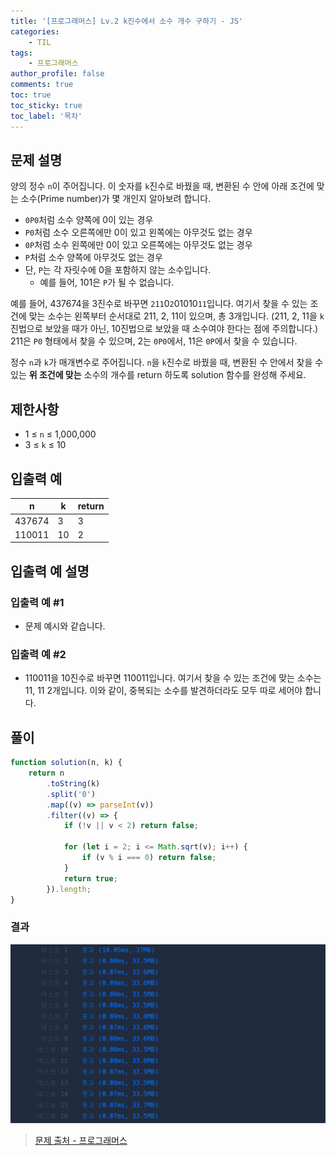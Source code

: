 ```yaml
---
title: '[프로그래머스] Lv.2 k진수에서 소수 개수 구하기 - JS'
categories:
    - TIL
tags:
    - 프로그래머스
author_profile: false
comments: true
toc: true
toc_sticky: true
toc_label: '목차'
---
```


## 문제 설명

양의 정수 `n`이 주어집니다. 이 숫자를 `k`진수로 바꿨을 때, 변환된 수 안에 아래 조건에 맞는 소수(Prime number)가 몇 개인지 알아보려 합니다.

-   `0P0`처럼 소수 양쪽에 0이 있는 경우
-   `P0`처럼 소수 오른쪽에만 0이 있고 왼쪽에는 아무것도 없는 경우
-   `0P`처럼 소수 왼쪽에만 0이 있고 오른쪽에는 아무것도 없는 경우
-   `P`처럼 소수 양쪽에 아무것도 없는 경우
-   단, `P`는 각 자릿수에 0을 포함하지 않는 소수입니다.
    -   예를 들어, 101은 `P`가 될 수 없습니다.

예를 들어, 437674을 3진수로 바꾸면 `211`0`2`01010`11`입니다. 여기서 찾을 수 있는 조건에 맞는 소수는 왼쪽부터 순서대로 211, 2, 11이 있으며, 총 3개입니다. (211, 2, 11을 `k`진법으로 보았을 때가 아닌, 10진법으로 보았을 때 소수여야 한다는 점에 주의합니다.) 211은 `P0` 형태에서 찾을 수 있으며, 2는 `0P0`에서, 11은 `0P`에서 찾을 수 있습니다.

정수 `n`과 `k`가 매개변수로 주어집니다. `n`을 `k`진수로 바꿨을 때, 변환된 수 안에서 찾을 수 있는 **위 조건에 맞는** 소수의 개수를 return 하도록 solution 함수를 완성해 주세요.

## 제한사항

-   1 ≤ `n` ≤ 1,000,000
-   3 ≤ `k` ≤ 10

## 입출력 예

| n      | k   | return |
| ------ | --- | ------ |
| 437674 | 3   | 3      |
| 110011 | 10  | 2      |

## 입출력 예 설명

### 입출력 예 #1

-   문제 예시와 같습니다.

### 입출력 예 #2

-   110011을 10진수로 바꾸면 110011입니다. 여기서 찾을 수 있는 조건에 맞는 소수는 11, 11 2개입니다. 이와 같이, 중복되는 소수를 발견하더라도 모두 따로 세어야 합니다.

## 풀이

```javascript
function solution(n, k) {
    return n
        .toString(k)
        .split('0')
        .map((v) => parseInt(v))
        .filter((v) => {
            if (!v || v < 2) return false;

            for (let i = 2; i <= Math.sqrt(v); i++) {
                if (v % i === 0) return false;
            }
            return true;
        }).length;
}
```

### 결과

![result1](/assets/images/2023/11/01/algorithm-110-result1.png)

> [문제 출처 - 프로그래머스](https://school.programmers.co.kr/learn/courses/30/lessons/92335)
